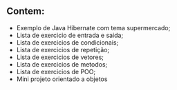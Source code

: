 ## Contem:
- Exemplo de Java Hibernate com tema supermercado;
- Lista de exercicio de entrada e saida;
- Lista de exercicios de condicionais;
- Lista de exercicios de repetição;
- Lista de exercicios de vetores;
- Lista de exercicios de metodos;
- Lista de exercicios de POO;
- Mini projeto orientado a objetos
  
